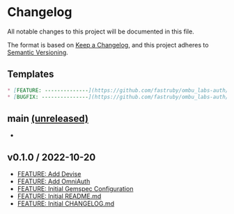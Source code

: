 # Changelog

All notable changes to this project will be documented in this file.

The format is based on [Keep a Changelog](https://keepachangelog.com/en/1.0.0/),
and this project adheres to [Semantic Versioning](https://semver.org/spec/v2.0.0.html).

## Templates

```markdown
* [FEATURE: --------------](https://github.com/fastruby/ombu_labs-auth/-----)
* [BUGFIX: ---------------](https://github.com/fastruby/ombu_labs-auth/-----)
```

## main [(unreleased)](https://github.com/fastruby/ombu_labs-auth/compare/v0.1.0...main)

*

## v0.1.0 / 2022-10-20

* [FEATURE: Add Devise](https://github.com/fastruby/ombu_labs-auth/pull/2)
* [FEATURE: Add OmniAuth](https://github.com/fastruby/ombu_labs-auth/pull/3)
* [FEATURE: Initial Gemspec Configuration](https://github.com/fastruby/ombu_labs-auth/pull/11)
* [FEATURE: Initial README.md](https://github.com/fastruby/ombu_labs-auth/pull/12)
* [FEATURE: Initial CHANGELOG.md](https://github.com/fastruby/ombu_labs-auth/pull/13)



